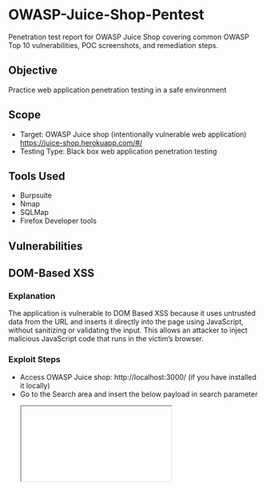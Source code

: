 # OWASP-Juice-Shop-Pentest
Penetration test report for OWASP Juice Shop covering common OWASP Top 10 vulnerabilities, POC screenshots, and remediation steps.

## Objective
Practice web application penetration testing in a safe environment

## Scope
- Target: OWASP Juice shop (intentionally vulnerable web application)
https://juice-shop.herokuapp.com/#/
- Testing Type: Black box web application penetration testing
  
## Tools Used
- Burpsuite
- Nmap
- SQLMap
- Firefox Developer tools

## Vulnerabilities

## DOM-Based XSS

### Explanation
The application is vulnerable to DOM Based XSS because it uses untrusted data from the URL and inserts it directly into the page using JavaScript, without sanitizing or validating the input.
This allows an attacker to inject malicious JavaScript code that runs in the victim’s browser.
###  Exploit Steps
- Access OWASP Juice shop: http://localhost:3000/ (if you have installed it locally)
- Go to the Search area and insert the below payload in search parameter
  <pre><iframe src="javascript:alert(`xss`)"></pre>
- After Inserting this payload as we press Enter our challenge gets completed and a alert box comes on screen with xss written on it.
### POC

<img width="980" height="394" alt="DOM-based XSS" src="https://github.com/user-attachments/assets/211bc256-fd5f-4fcf-baaf-93b2d1f76b0b" />

### Remediations
- Avoid using these when inserting untrusted input into the DOM:
`innerHTML, outerHTML, document.write, eval, setTimeout()` / `setInterval()` with strings, `Element.setAttribute()` with dynamic values like `src`, `href`, etc
Use safer alternatives: Use textContent or innerText to insert plain text safely
- Validate the input: Only allow expected input (like letters, numbers, etc.). Block special characters if not needed.
- Encode data before inserting it: Convert <, >, ', " to safe characters so they don’t run as code.
- Use a Content Security Policy (CSP)

## Missing Encoding
Vulnerability: Missing URL Encoding
Category: Improper Input Validation
Difficulty: ⭐ (Easy)

### Goal
Retrieve and view the photo of Bjoern's cat in "melee combat-mode" on the Photo Wall page.
### What is the vulnerability?
The app fails to properly encode special characters in image file names (like # or emoji). As a result:
The browser misinterprets part of the filename.
The image fails to load.
This is an example of "Missing Encoding" — where user input (like filenames or URLs) is not correctly encoded before use.
### Exploit Steps
- Go to the Photo Wall page.
- You’ll notice that one image is broken (it doesn’t load).
- Open DevTools (F12) → Go to the Network or Elements tab.
- Inspect the image tag (src="assets/public/images/uploads/ᓚᘏᗢ-#zatschi-#whoneedsfourlegs-1572600969477.jpg") of the broken image.
- The file name contains special characters, like #
- URLs cannot contain raw # characters, as # is used to indicate a fragment identifier in URLs.
- Use a URL encoder tool (https://meyerweb.com/eric/tools/dencoder/) to encode special characters.
- # become %23
- Replace the image tag manually with the encoded version (src="assets/public/images/uploads/ᓚᘏᗢ-%23zatschi-%23whoneedsfourlegs-1572600969477.jpg")
- Press Enter or paste it into the browser.
- The cat photo now loads successfully.
### POC
<img width="810" height="212" alt="missing encoding 2" src="https://github.com/user-attachments/assets/8587ae7b-6183-445a-af52-cfdc47c81f13" />


<img width="802" height="172" alt="missing encoding3" src="https://github.com/user-attachments/assets/123e86fe-96a3-4c6c-b710-9cc03893bb18" />


<img width="955" height="82" alt="missing encoding solved" src="https://github.com/user-attachments/assets/aa840e1f-9808-4ca2-a3bc-d5f8040b2bfc" />

### Root Cause
- The image URL was not encoded properly, so the browser couldn’t interpret the file path.
- This is a classic case of improper input handling: not encoding special characters before using them in URLs or file paths.
### Remediations
- Always encode special characters (#, &, ?, emoji, etc.) in URLs 
- Use `encodeURIComponent()` in JavaScript.

## 1.SQL Injection Login Bypass
### Explanation
The application is vulnerable to SQL Injection (OWASP Top 10: A03 - Injection). User input is inserted directly into an SQL query without proper validation or escaping. This allows an attacker to modify the query logic by injecting SQL code. In this case, using ' OR 1=1; in the username field makes the condition always true, causing the database to return the first user (usually the administrator), allowing unauthorized login regardless of the password entered.

### Exploit Steps
- Navigate to the login page of juice shop, https://juice-shop.herokuapp.com/#/login
  I tested the login form with the following credentials:
  **Username**: admin'or1=1;
  **Password**: enter any random values
I was successfully logged in as the **admin user** (admin@juice-sh.op), without needing to know the emai and password.
This is a classic **SQL Injection** vulnerability. The injected input modified the SQL query behind the login form to:

### POC
<img width="1004" height="407" alt="SQLI" src="https://github.com/user-attachments/assets/299095fa-a1ef-49a0-8088-c1c4833b3802" />

<img width="1004" height="396" alt="SQLI2" src="https://github.com/user-attachments/assets/cf76954a-8d1d-4236-9310-d59b3c0c5320" />

### Security Impact

- Full admin access without authentication
- Bypass of authorization controls
- High risk if in production: could lead to full data exposure or manipulation
### OWASP Mapping
- A01:2021 – Broken Access Control
- A03:2021 – Injection
### Remediations
- Use parameterized queries
- Use an ORM or query builder: Tools like Sequelize, Hibernate, or Entity Framework automatically protect against SQL injection.
- Validate all user input
- Don’t show detailed error messages
## 1. Accessing Hidden Files via robots.txt and Null Byte Injection in Juice Shop
### Explanation
robots.txt Discovery
While exploring the application, accessed the /robots.txt file: https://juice-shop.herokuapp.com/robots.txt
and saw:
<pre>User-agent: *
Disallow: /ftp</pre>
This told us that the /ftp directory is intentionally hidden from web crawlers.
#### Exploring /ftp
Since /ftp was disallowed, it hinted that there might be something interesting there.
<pre>https://juice-shop.herokuapp.com/ftp</pre>
showed a list of files, including acquisitions.md,eastere.gg,announcement_encrypted.md, legal.md, etc
#### Access restriction on eastere.gg
Attempting to access the file directly:
<pre>https://juice-shop.herokuapp.com/ftp/eastere.gg</pre>
resulted in a 403 Forbidden error with the message:
<pre>Only .md and .pdf files are allowed!</pre>
The application had a security filter restricting access to files by extension, allowing only .md and .pdf files.
#### Bypassing with Null Byte Injection
Using Null Byte Injection — a technique where a special %00 (null byte) character is inserted in the filename, allows bypassing the file extension check.
We accessed:
<pre>https://juice-shop.herokuapp.com/ftp/eastere.gg%2500.md</pre>
where %2500 is the URL-encoded form of %00 (null byte).
This tricks the filter into thinking the filename ends with .md, passing the check, but the system reads it as eastere.gg.

Congratulations, you found the easter egg!
The real easter egg can be found here:
L2d1ci9xcmlmL25lci9mYi9zaGFhbC9ndXJsL3V2cS9uYS9ybmZncmUvcnR0L2p2Z3V2YS9ndXIvcm5mZ3JlL3J0dA==

This base64 string can be decoded to get the next path in the Easter egg hunt.



 ## Connect with Me
 - LinkedIn: https://www.linkedin.com/in/bahjath-nisa-023730265
 - Medium Blog: https://www.medium.com/@nisabahjath

  

